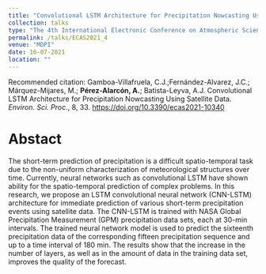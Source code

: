 ```yaml
---
title: "Convolutional LSTM Architecture for Precipitation Nowcasting Using Satellite Data"
collection: talks
type: "The 4th International Electronic Conference on Atmospheric Sciences "
permalink: /talks/ECAS2021_4
venue: "MDPI"
date: 16-07-2021
location: ""
---
```


Recommended citation:  Gamboa-Villafruela, C.J.;Fernández-Alvarez, J.C.; Márquez-Mijares, M.; <b>Pérez-Alarcón, A.</b>; Batista-Leyva, A.J. Convolutional
LSTM Architecture for Precipitation Nowcasting Using Satellite Data. <i>Environ. Sci. Proc.</i>, 8, 33. https://doi.org/10.3390/ecas2021-10340



# Abstact
The short-term prediction of precipitation is a difficult spatio-temporal task due to the
non-uniform characterization of meteorological structures over time. Currently, neural networks such
as convolutional LSTM have shown ability for the spatio-temporal prediction of complex problems.
In this research, we propose an LSTM convolutional neural network (CNN-LSTM) architecture for
immediate prediction of various short-term precipitation events using satellite data. The CNN-LSTM
is trained with NASA Global Precipitation Measurement (GPM) precipitation data sets, each at
30-min intervals. The trained neural network model is used to predict the sixteenth precipitation
data of the corresponding fifteen precipitation sequence and up to a time interval of 180 min. The
results show that the increase in the number of layers, as well as in the amount of data in the training
data set, improves the quality of the forecast.

